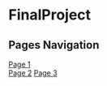 # FinalProject

Pages Navigation
---

[Page 1](https://github.com/YousifAlSaeed/FinalProject/blob/master/Page1.md)  
[Page 2](https://github.com/YousifAlSaeed/FinalProject/blob/master/Page2.md)
[Page 3](https://github.com/YousifAlSaeed/FinalProject/blob/master/Page3.md)
